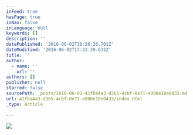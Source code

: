 ```yaml
---
inFeed: true
hasPage: true
inNav: false
inLanguage: null
keywords: []
description: ''
datePublished: '2016-06-02T18:26:26.701Z'
dateModified: '2016-06-02T17:23:39.632Z'
title: ''
author:
  - name: ''
    url: ''
authors: []
publisher: null
starred: false
sourcePath: _posts/2016-06-02-41fba4a3-d365-4cbf-8e71-e000e18e0433.md
url: 41fba4a3-d365-4cbf-8e71-e000e18e0433/index.html
_type: Article

---
```

![](https://the-grid-user-content.s3-us-west-2.amazonaws.com/081b67b2-2d51-4b18-8ea0-dde7d6b7adef.jpg)